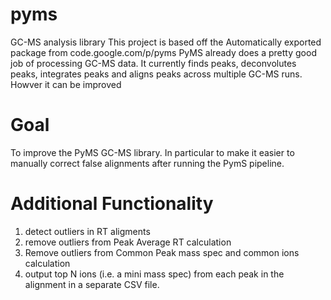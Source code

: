 # pyms
GC-MS analysis library
This project is based off the Automatically exported package from code.google.com/p/pyms
PyMS already does a pretty good job of processing GC-MS data. It currently finds peaks, deconvolutes peaks, integrates peaks and aligns peaks across multiple GC-MS runs. Howver it can be improved

# Goal
To improve the PyMS GC-MS library. In particular to make it easier to manually correct false alignments after running the PymS pipeline.

# Additional Functionality
1. detect outliers in RT aligments
2. remove outliers from Peak Average RT calculation
3. Remove outliers from Common Peak mass spec and common ions calculation
4. output top N ions (i.e. a mini mass spec) from each peak in the alignment in a separate CSV file.


